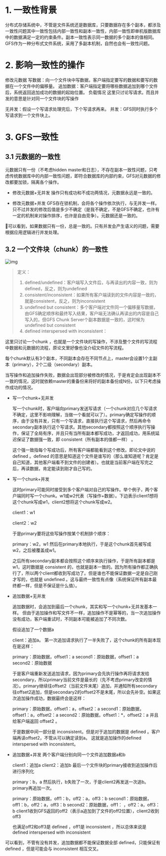 # 1. 一致性背景

分布式存储系统中，不管是文件系统还是数据库，只要数据存在多个副本，都涉及一致性问题其中一致性包括内部一致性和副本一致性，内部一致性即单机版数据库中的数据满足一定的约束条件。副本一致性表示同一数据的多个副本的值相同。GFS作为一种分布式文件系统，采用了多副本机制，自然也会有一致性问题。



# 2. 影响一致性的操作

修改元数据
写数据：向一个文件块中写数据，客户端指定要写的数据和要写的数据在一个文件中的偏移量。
追加数据：客户端指定要将哪些数据追加到哪个文件后，系统返回追加成功的数据的起始位置。
负载情况
这里只讨论写请求。而且并发的意思是针对同一个文件块的写操作

无并发：假设一个写请求处理完后，下个写请求再来。
并发：GFS同时执行多个写请求到一个文件块上。



# 3. GFS一致性

## 3.1 元数据的一致性

元数据只有一份（不考虑hidden master和日志），不存在副本一致性问题，只考虑传统数据库中的内部一致性问题，即符合数据库的内部约束，GFS对元数据的修改都要加锁，隔离各个操作。

* 修改元数据+无并发
  操作只有成功和不成功两情况，元数据永远是一致的。

* 修改元数据+并发
  GFS存在锁机制，会将各个操作依次执行，与无并发一样。只不过并发的修改后值是多少不确定（是我不确定，不是GFS不确定，也许有一定的机制来对操作排序，也许是自由竞争）。元数据还是一致的。

:key:可以看到，如果数据只有一份，总是一致的。只有并发会产生语义的问题，需要根据应用逻辑进行并发处理。



## 3.2 一个文件块（chunk）的一致性

![img](https://images0.cnblogs.com/blog/422033/201306/09113934-0769397dafac49b7950284959c0fcc38.png)

> 定义：
>
> 1. defined/undefined：客户端写入文件后，与再读出的内容一致，则为defined，反之，则为undefined
> 2. consistent/inconsistent：如果所有客户端读到的文件内容是一致的，就是consistent，反之，则为inconsistent
> 3. undefined but consistent：多个客户端对文件同一个偏移量写数据，由GFS确定顺序和最终写入结果，客户端无法确认再读出的内容是自己写入的，但GFS Chunk Server个副本数据是一致的，这时候为undefined but consistent
> 4. defined interspersed with inconsistent：

这里只讨论一个chunk ，也就是一个文件块的写操作，不涉及整个文件的写流程中数据和元数据的流程，原论文里好像也没介绍文件的写流程。

每个chunk默认有3个副本，不同副本会存在不同节点上，master会设置1个主副本（primary），2个二级（secondary）副本。

当写操作和追加操作失败，数据会出现部分被修改的情况，于是肯定会出现副本不一致的情况，这时就依赖master的重备份来将好的副本备份成N份。以下只考虑操作成功的情况。

* 写一个chunk+无并发

  写一个chunk时，客户端向primary发送写请求（一个chunk对应几个写请求不确定，这里不影响理解，当做一个看就可以了）。primary确定写操作的顺序，由于没有并发，只有一个写请求，直接执行这个写请求，然后再命令secondary副本执行这个写请求。其他secondary都按照这个顺序执行写操作，保证了全局有序，并且只有当所有副本都写成功，才返回成功，用系统延迟保证了数据强一致，即 consistent（所有副本的值都一样） 。

  这个强一致指每个写成功后，所有客户端都能看到这个修改。即论文中说的 defined 。defined 的意思是知道这个文件是谁写的（那么谁知道呢？肯定是自己知道，其他客户端看不到文件的创建者）。也就是当前客户端在写完之后，再读数据，肯定能读到刚才自己写的。

* 写一个chunk+并发

  这时primary可能同时接受到多个客户端对自己的写操作。举个例子，两个客户端同时写一个chunk。w1或w2代表（写操作+数据）。下边表示client1想将这个chunk写成w1，client2想将这个chunk写成w2。

  client1：w1

  client2：w2

  于是primary要将这些写操作按某个机制排个顺序：

  primary：w2，w1
  然后在primary本地执行，于是这个chunk首先被写成w2，之后被覆盖成w1。

  之后所有secondary副本都会按照这个顺序来执行操作，于是所有副本都是w1，这时数据是 consistent 的，也就是副本一致的。因为所有操作都正确执行了，所以两个client都收到写成功了。但是谁也不能保证数据一定是自己刚才写的，也就是 undefined 。这与最终一致性有点像（系统保证所有副本最终都一样，但是不保证是什么值）。

* 追加数据+无并发

  追加数据时，会追加到最后一个chunk，其实和写一个chunk+无并发基本一样。
  但由于追加操作和写文件不一样，追加操作不是幂等的，当一次追加操作没有成功，客户端重试时，不同副本可能被追加了不同次数。

  假设追加了一个数据a

  client：追加a。
  第一次追加请求执行了一半失败了，这个chunk的所有副本现在是这样：

  primary：原始数据，offset1：a
  second1：原始数据，offset1：a
  second2：原始数据

  于是客户端重新发送追加请求，因为primary会先执行操作再将请求发给secondary，所以primary当前文件是最长的（先不考虑primary改变的情况）。primary继续往offset2（当前文件末尾）追加，并通知所有secondary往offset2追加，但是secondary2的offset2不是末尾，所以会先补空。如果这次追加操作成功，数据最终会是这样：

  primary：原始数据，offset1：a，offset2：a
  second1：原始数据，offset1：a，offset2：a
  second2：原始数据，offset1：*，offset2：a
  并且给客户端返回 offset2 。

  于是数据中间一部分是 inconsistent。但是对于追加的数据是 defined 。客户端再读offset2，不管从可以确定读到a。
  这就是追加操作的defined interspersed with inconsistent。

* 追加数据+并发
  两个客户端分别向同一个文件追加数据a和b

  client1：追加a
  client2：追加b
  最后一个文件块的primary接收到追加操作后进行序列化

  primary：b，a
  然后执行，b失败了一次，于是client2再发送一次追b。primary再追加一次。

  primary：原始数据，off1：b，off2：a，off3：b
  second1：原始数据，off1：b，off2：a，off3：b
  second2：原始数据，off1： ，off2：a，off3：b
  client1收到GFS返回的off2（表示a追加到了文件的off2位置），client2收到off3

  也满足off2和off3是 defined ，off1是 inconsistent ，所以总体来说是 defined interspersed with inconsistent

可以看到，不管有没有并发，追加数据都不能保证数据全部 defined，只能保证有 defined ，但是可能会与 inconsistent 相互交叉。
